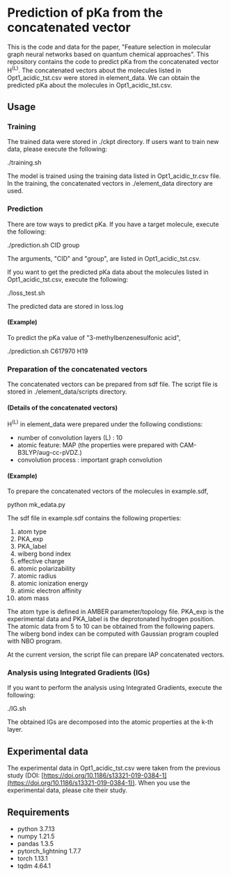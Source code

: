 # Prediction of pKa from the concatenated vector
This is the code and data for the paper, "Feature selection in molecular graph neural networks based on quantum chemical approaches". This repository contains the code to predict pKa from the concatenated vector H<sup>(L)</sup>.
The concatenated vectors about the molecules listed in Opt1_acidic_tst.csv were stored in element_data.
We can obtain the predicted pKa about the molecules in Opt1_acidic_tst.csv.

## Usage

### Training
The trained data were stored in ./ckpt directory. 
If users want to train new data, please execute the following:

   ./training.sh

The model is trained using the training data listed in Opt1_acidic_tr.csv file.
In the training, the concatenated vectors in ./element_data directory are used.

### Prediction

There are tow ways to predict pKa. 
If you have a target molecule, execute the following:

   ./prediction.sh CID group

The arguments, "CID" and "group", are listed in Opt1_acidic_tst.csv.

If you want to get the predicted pKa data about the molecules listed in Opt1_acidic_tst.csv, execute the following:

   ./loss_test.sh

The predicted data are stored in loss.log

#### (Example)
To predict the pKa value of "3-methylbenzenesulfonic acid", 

   ./prediction.sh C617970 H19

### Preparation of the concatenated vectors
The concatenated vectors can be prepared from sdf file.
The script file is stored in ./element_data/scripts directory.

#### (Details of the concatenated vectors)
H<sup>(L)</sup> in element_data were prepared under the following condistions:
   - number of convolution layers (L) : 10
   - atomic feature: MAP (the properties were prepared with CAM-B3LYP/aug-cc-pVDZ.)
   - convolution process : important graph convolution

#### (Example)
To prepare the concatenated vectors of the molecules in example.sdf,

   python mk_edata.py

The sdf file in example.sdf contains the following properties:

 1. atom type
 2. PKA_exp
 3. PKA_label
 4. wiberg bond index
 5. effective charge
 6. atomic polarizability
 7. atomic radius
 8. atomic ionization energy
 9. atimic electron affinity
 10. atom mass

The atom type is defined in AMBER parameter/topology file.
PKA_exp is the experimental data and PKA_label is the deprotonated hydrogen position.
The atomic data from 5 to 10 can be obtained from the following papers.
The wiberg bond index can be computed with Gaussian program coupled with NBO program.

At the current version, the script file can prepare IAP concatenated vectors.

### Analysis using Integrated Gradients (IGs)

If you want to perform the analysis using Integrated Gradients, execute the following:

   ./IG.sh

The obtained IGs are decomposed into the atomic properties at the k-th layer.

## Experimental data 
The experimental data in Opt1_acidic_tst.csv were taken from the previous study (DOI: [https://doi.org/10.1186/s13321-019-0384-1](https://doi.org/10.1186/s13321-019-0384-1)). 
When you use the experimental data, please cite their study. 

## Requirements

* python 3.7.13
* numpy 1.21.5
* pandas 1.3.5
* pytorch_lightning 1.7.7
* torch 1.13.1
* tqdm 4.64.1

